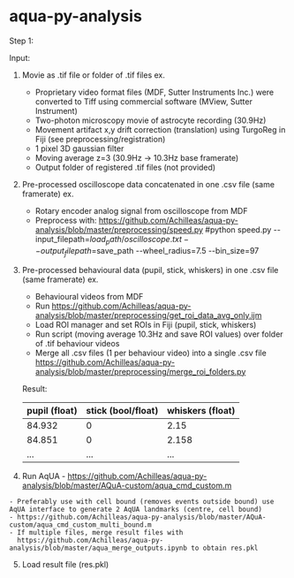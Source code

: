 # aqua-py-analysis

Step 1:

Input:
  1) Movie as .tif file or folder of .tif files
    ex.
      - Proprietary video format files (MDF, Sutter Instruments Inc.) were converted to Tiff using commercial software (MView,       Sutter Instrument)
      - Two-photon microscopy movie of astrocyte recording (30.9Hz) 
      - Movement artifact x,y drift correction (translation) using TurgoReg in Fiji (see preprocessing/registration)
      - 1 pixel 3D gaussian filter
      - Moving average z=3 (30.9Hz -> 10.3Hz base framerate)
      - Output folder of registered .tif files (not provided)
  2) Pre-processed oscilloscope data concatenated in one .csv file (same framerate)
     ex.
      - Rotary encoder analog signal from oscilloscope from MDF
      - Preprocess with: https://github.com/Achilleas/aqua-py-analysis/blob/master/preprocessing/speed.py 
        #python speed.py --input_filepath=$load_path/oscilloscope.txt --output_filepath=$save_path --wheel_radius=7.5 --bin_size=97
  3) Pre-processed behavioural data (pupil, stick, whiskers) in one .csv file (same framerate)
      ex.
       - Behavioural videos from MDF
       - Run https://github.com/Achilleas/aqua-py-analysis/blob/master/preprocessing/get_roi_data_avg_only.ijm
        - Load ROI manager and set ROIs in Fiji (pupil, stick, whiskers)
        - Run script (moving average 10.3Hz and save ROI values) over folder of .tif behaviour videos
        - Merge all .csv files (1 per behaviour video) into a single .csv file 
        https://github.com/Achilleas/aqua-py-analysis/blob/master/preprocessing/merge_roi_folders.py
       
      Result:
      
      | pupil (float)  | stick (bool/float) | whiskers (float) |
      | ------------- | ------------- | -------------|
      | 84.932  | 0  | 2.15 |
      | 84.851  | 0  | 2.158 |
      | ...  | ...  | ... |
      
  4) Run AqUA 
    - https://github.com/Achilleas/aqua-py-analysis/blob/master/AQuA-custom/aqua_cmd_custom.m
    
    - Preferably use with cell bound (removes events outside bound) use AqUA interface to generate 2 AqUA landmarks (centre, cell bound)
    - https://github.com/Achilleas/aqua-py-analysis/blob/master/AQuA-custom/aqua_cmd_custom_multi_bound.m
    - If multiple files, merge result files with 
      https://github.com/Achilleas/aqua-py-analysis/blob/master/aqua_merge_outputs.ipynb to obtain res.pkl
  5) Load result file (res.pkl)
